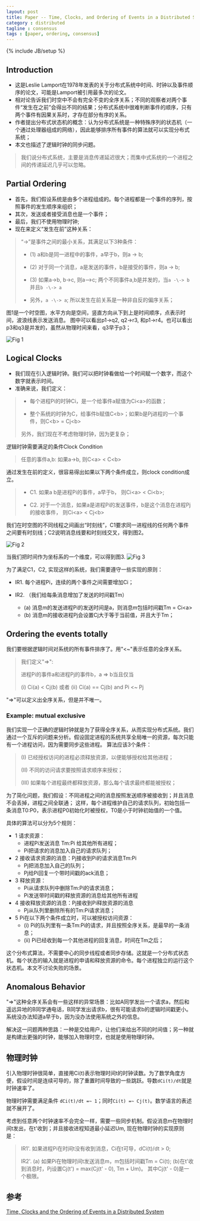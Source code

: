 ```yaml
---
layout: post
title: Paper -- Time, Clocks, and Ordering of Events in a Distributed System 
category : distributed 
tagline : consensus
tags : [paper, ordering, consensus]
---
```

{% include JB/setup %}


## Introduction

* 这是Leslie Lamport在1978年发表的关于分布式系统中时间、时钟以及事件顺序的论文，可能是Lamport被引用最多次的论文。
* 相对论告诉我们时空中不会有完全不变的全序关系；不同的观察者对两个事件“发生在之前”会得出不同的结果；分布式系统中很难判断事件的顺序，只有两个事件有因果关系时，才存在部分有序的关系。
* 作者提出分布式状态机的概念：认为分布式系统是一种特殊序列的状态机（一个通过处理器组成的网络），因此能够排序所有事件的算法就可以实现分布式系统；
* 本文也描述了逻辑时钟的同步问题。

> 我们说分布式系统，主要是消息传递延迟很大；而集中式系统的一个进程之间的传递延迟几乎可以忽略。

## Partial Ordering

* 首先，我们假设系统是由多个进程组成的。每个进程都是一个事件的序列，按照事件的发生顺序来组织；
* 其次，发送或者接受消息也是一个事件；
* 最后，我们不使用物理时钟;
* 现在来定义“发生在前”这种关系：

> “->”是事件之间的最小关系，其满足以下3种条件：
>
> * (1) a和b是同一进程中的事件，a早于b，则a -> b;
>
> * (2) 对于同一个消息，a是发送的事件，b是接受的事件，则a -> b;
>
> * (3) 如果a->b, b->c, 则a—>c; 两个不同事件a,b是并发的，当`a -\-> b` 并且`b -\-> a`
>
> * 另外，`a -\-> a`; 所以发生在前关系是一种非自反的偏序关系；

图1是一个时空图，水平方向是空间，竖直方向从下到上是时间顺序，点表示时间，波浪线表示发送消息。 图中可以看出p1->q2, q2->r3, 和p1->r4。也可以看出p3和q3是并发的，虽然从物理时间来看，q3早于p3；

![Fig 1](http://ww1.sinaimg.cn/large/74d27aecly1ffum4sszplj20s80ogq57.jpg)

## Logical Clocks

* 我们现在引入逻辑时钟。我们可以把时钟看做给一个时间赋一个数字，而这个数字就表示时间。
* 准确来说，我们定义：

> * 每个进程Pi的时钟Ci，是一个给事件a赋值为Ci\<a\>的函数；
>
> * 整个系统的时钟为C，给事件b赋值C\<b\>；如果b是Pj进程的一个事件，则C\<b\> = Cj\<b\>
>
> 另外，我们现在不考虑物理时钟，因为更复杂；

逻辑时钟需要满足的条件Clock Condition

> 任意的事件a,b: 如果a->b, 则C\<a\> \< C\<b\>

通过发生在前的定义，很容易得出如果以下两个条件成立，则clock condition成立。

> * C1. 如果a b是进程Pi的事件，a早于b， 则Ci\<a\> \< Ci\<b\>;
>
> * C2. 对于一个消息，如果a是进程Pi的发送事件，b是这个消息在进程Pj的接收事件， 则Ci\<a\> \< Cj\<b\>
>

我们在时空图的不同线程之间画出“时刻线”，C1要求同一进程线的任何两个事件之间要有时刻线；C2说明消息线要和时刻线交叉，得到图2。

![Fig 2](http://ww1.sinaimg.cn/large/74d27aecly1ffum510tepj20t60oo41g.jpg)

当我们把时间作为坐标系的一个维度，可以得到图3.
![Fig 3](http://ww1.sinaimg.cn/large/74d27aecly1ffum5398ovj20s80qeq5t.jpg)

为了满足C1，C2, 实现这样的系统，我们需要遵守一些实现的原则：

* IR1. 每个进程Pi，连续的两个事件之间需要增加Ci；

* IR2. （我们给每条消息增加了发送的时间戳Tm） 
    - (a) 消息m的发送进程Pi的发送时间是a，则消息m包括时间戳Tm = Ci\<a\>
    - (b) 消息m的接收进程Pj会设置Cj大于等于当前值，并且大于Tm；

## Ordering the events totally

我们要根据逻辑时间对系统的所有事件排序了。用"\<~"表示任意的全序关系。


> 我们定义"=>":
>
> 进程Pi的事件a和进程Pj的事件b，a => b当且仅当
>
> (i) Ci(a) \< Cj(b) 或者 (ii) Ci(a) == Cj(b) and Pi \<~ Pj

"=>"可以定义出全序关系，但是并不唯一。


### Example: mutual exclusive

我们实现一个正确的逻辑时钟就是为了获得全序关系，从而实现分布式系统。我们通过一个互斥的问题来分析。假设固定进程的系统共享全局唯一的资源，每次只能有一个进程访问，因为需要同步这些进程。
算法应该3个条件：

> (I) 已经授权访问的进程必须释放资源，以便能够授权给其他进程；
>
> (II) 不同的访问请求要按照请求顺序来授权；
>
> (III) 如果每个进程最终都释放资源，那么每个请求最终都能被授权；

为了简化问题，我们假设：不同进程之间的消息按照发送顺序被接收到；并且消息不会丢掉，进程之间全联通；
这样，每个进程维护自己的请求队列，初始包括一条消息T0:P0，表示进程P0初始化时被授权，T0是小于时钟初始值的一个值。

具体的算法可以分为5个规则：

* 1 请求资源：
    - 进程Pi发送消息 Tm:Pi 给其他所有进程；
    - Pi把请求的消息加入自己的请求队列；
* 2 接收请求资源的消息：Pj接收到Pi的请求消息Tm:Pi
    - Pj把消息加入自己的队列；
    - Pj给Pi回复一个带时间戳的ack消息；
* 3 释放资源：
    - Pi从请求队列中删除Tm:Pi的请求消息；
    - Pi发送带时间戳的释放资源的消息给其他所有进程
* 4 接收释放资源的消息：Pj接收到Pi释放资源的消息
    - Pj从队列里删除所有的Tm:Pi请求消息；
* 5 Pi在以下两个条件成立时，可以被授权访问资源：
    - (i) Pi的队列里有一条Tm:Pi的请求，并且按照全序关系，是最早的一条消息；
    - (ii) Pi已经收到每一个其他进程的回复消息，时间在Tm之后；

这个分布式算法，不需要中心的同步线程或者同步存储。这就是一个分布式状态机。每个状态的输入就是进程的申请和释放资源的命令。每个进程独立的运行这个状态机。本文不讨论失败的场景。

## Anomalous Behavior

"=>"这种全序关系会有一些这样的异常场景：比如A同学发出一个请求a，然后和遥远异地的B同学通电话，B同学发出请求b，很有可能请求b的逻辑时间戳更小。系统没办法知道a早于b，因为没办法使用系统之外的信息。


解决这一问题两种思路：一种是交给用户，让他们来给出不同的时间值；另一种就是构建出更强的时钟，能够加入物理时空，也就是使用物理时钟。

## 物理时钟

引入物理时钟很简单，直接用Ci(t)表示物理时间t的时钟读数。为了数学角度方便，假设时间是连续可导的，除了重置时间导致的一些跳跃。导数`dCi(t)/dt`就是时钟速率了。

物理时钟需要满足条件 `dCi(t)/dt =~ 1`；同时`Ci(t) =~ Cj(t)`。数学语言的表述就不展开了。

考虑到任意两个时钟速率不会完全一样，需要一些同步机制。假设消息m在物理时间t发出，在t'收到；并且接收进程知道最小延迟Um, 现在物理时钟的实现原则是：

> IR1'. 如果进程Pi在时间t没有收到消息，Ci在t可导，dCi(t)/dt > 0;
>
> IR2'. (a) 如果Pi在物理时间t发送消息m，m包括时间戳Tm = Ci(t); (b)在t'收到消息时，Pj设置Cj(t') = max(Cj(t' - 0), Tm + Um)。 其中Cj(t' - 0)是一个极限。


## 参考
[Time, Clocks and the Ordering of Events in a Distributed System](https://www.microsoft.com/en-us/research/publication/time-clocks-ordering-events-distributed-system/)

